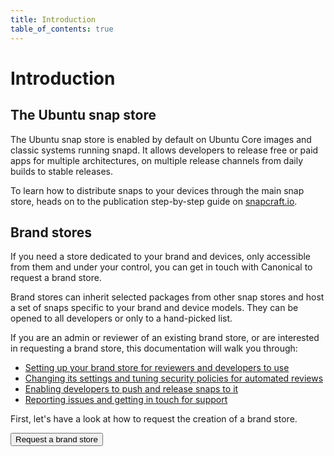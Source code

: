 ```yaml
---
title: Introduction
table_of_contents: true
---
```


# Introduction

## The Ubuntu snap store

The Ubuntu snap store is enabled by default on Ubuntu Core images and classic systems running snapd. It allows developers to release free or paid apps for multiple architectures, on multiple release channels from daily builds to stable releases.

To learn how to distribute snaps to your devices through the main snap store, heads on to the publication step-by-step guide on [snapcraft.io](https://snapcraft.io/docs/build-snaps/publish).

## Brand stores

If you need a store dedicated to your brand and devices, only accessible from them and under your control, you can get in touch with Canonical to request a brand store.

Brand stores can inherit selected packages from other snap stores and host a set of snaps specific to your brand and device models. They can be opened to all developers or only to a hand-picked list.

If you are an admin or reviewer of an existing brand store, or are interested in requesting a brand store, this documentation will walk you through:

* [Setting up your brand store for reviewers and developers to use](/core/en/build-store/client-setup.html)
* [Changing its settings and tuning security policies for automated reviews](/core/en/build-store/manage.html)
* [Enabling developers to push and release snaps to it](/core/en/build-store/develop.html)
* [Reporting issues and getting in touch for support](/core/en/build-store/issues.html)

First, let's have a look at how to request the creation of a brand store.

<p><a href="/core/en/build-store/create.html"><button class="p-button--base">Request a brand store</button></a></p>
